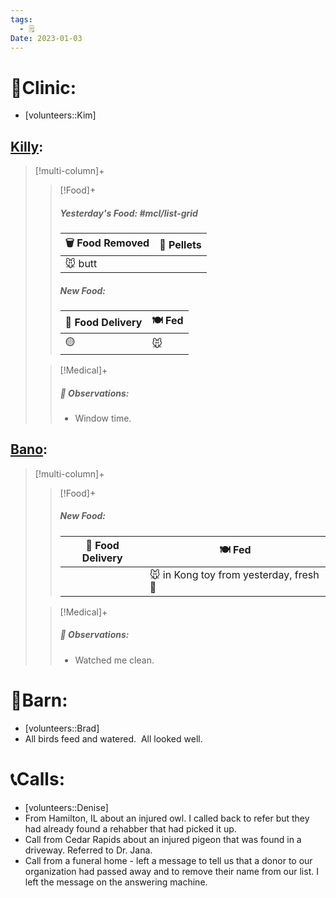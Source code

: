 ```yaml
---
tags:
  - 🗒️
Date: 2023-01-03
---
```


# 🏥Clinic:
- [volunteers::Kim]

## [Killy](../RARE%20Birds/Ed%20Birds/Killy.md):
> [!multi-column]+
>
>> [!Food]+
>> ##### Yesterday's Food: #mcl/list-grid
>> |🗑️ Food Removed| 💩 Pellets
>> |---|---|
>>|🐭 butt|
>>
>> ##### New Food:
>> |🚚 Food Delivery| 🍽️ Fed|
>> |---|---|
>>|🟡|🐭
>
>> [!Medical]+
>> ##### 🔭 Observations:
>> - Window time.

## [Bano](../RARE%20Birds/Ed%20Birds/Bano.md):
> [!multi-column]+
>
>> [!Food]+
>> ##### New Food:
>> |🚚 Food Delivery| 🍽️ Fed|
>> |---|---|
>>||🐭 in Kong toy from yesterday, fresh 🐀
>
>> [!Medical]+
>> ##### 🔭 Observations:
>> - Watched me clean.

# 🏡Barn:
- [volunteers::Brad]
- All birds feed and watered.  All looked well.

# 📞Calls:
- [volunteers::Denise]
- From Hamilton, IL about an injured owl. I called back to refer but they had already found a rehabber that had picked it up. 
- Call from Cedar Rapids about an injured pigeon that was found in a driveway. Referred to Dr. Jana. 
- Call from a funeral home - left a message to tell us that a donor to our organization had passed away and to remove their name from our list. I left the message on the answering machine.
